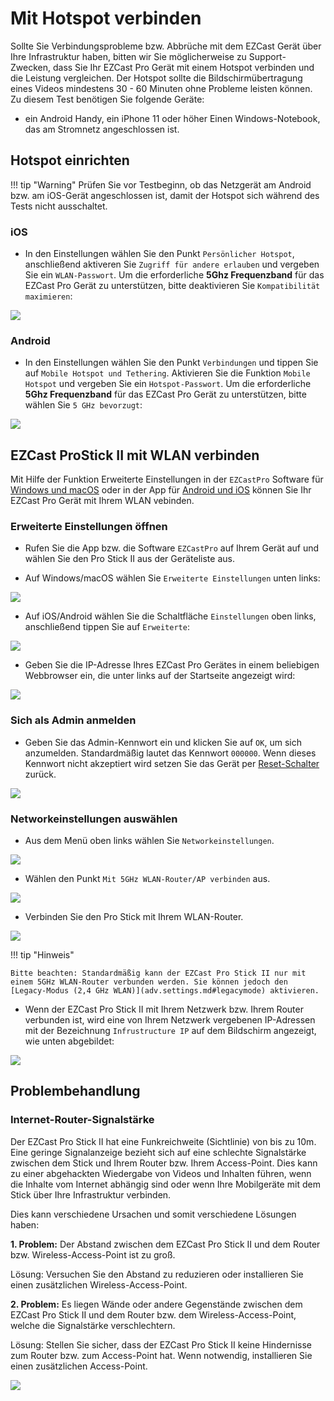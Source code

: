 # Mit Hotspot verbinden

Sollte Sie Verbindungsprobleme bzw. Abbrüche mit dem EZCast Gerät über Ihre Infrastruktur haben, bitten wir Sie möglicherweise zu Support-Zwecken, dass Sie Ihr EZCast Pro Gerät mit einem Hotspot verbinden und die Leistung vergleichen. Der Hotspot sollte die Bildschirmübertragung eines Videos mindestens 30 - 60 Minuten ohne Probleme leisten können. Zu diesem Test benötigen Sie folgende Geräte:

* ein Android Handy, ein iPhone 11 oder höher Einen Windows-Notebook, das am Stromnetz angeschlossen ist.

## Hotspot einrichten

!!! tip "Warning" 
	Prüfen Sie vor Testbeginn, ob das Netzgerät am Android bzw. am iOS-Gerät angeschlossen ist, damit der Hotspot sich während des Tests nicht ausschaltet.
	
### iOS

* In den Einstellungen wählen Sie den Punkt `Persönlicher Hotspot`, anschließend aktiveren Sie `Zugriff für andere erlauben` und vergeben Sie ein `WLAN-Passwort`. Um die erforderliche **5Ghz Frequenzband** für das EZCast Pro Gerät zu unterstützen, bitte deaktivieren Sie `Kompatibilität maximieren`:

![](/assets/img/iphone.enable-hotspot.png)

### Android

* In den Einstellungen wählen Sie den Punkt `Verbindungen` und tippen Sie auf `Mobile Hotspot und Tethering`. Aktivieren Sie die Funktion `Mobile Hotspot` und vergeben Sie ein `Hotspot-Passwort`. Um die erforderliche **5Ghz Frequenzband** für das EZCast Pro Gerät zu unterstützen, bitte wählen Sie `5 GHz bevorzugt`:

![](/assets/img/android.enable-hotspot.png)

## EZCast ProStick II mit WLAN verbinden

Mit Hilfe der Funktion Erweiterte Einstellungen in der `EZCastPro` Software für [Windows und macOS](quickstart.md#InstallSoftware) oder in der App für [Android und iOS](quickstart.md#InstallApp) können Sie Ihr EZCast Pro Gerät mit Ihrem WLAN vebinden.

### Erweiterte Einstellungen öffnen

* Rufen Sie die App bzw. die Software `EZCastPro` auf Ihrem Gerät auf und wählen Sie den Pro Stick II aus der Geräteliste aus.

* Auf Windows/macOS wählen Sie `Erweiterte Einstellungen` unten links:

![](/assets/img/Win-App-Advanced-Settings.png)

* Auf iOS/Android wählen Sie die Schaltfläche `Einstellungen` oben links, anschließend tippen Sie auf `Erweiterte`:

![](/assets/img/iOS_adv-settings.png)

* Geben Sie die IP-Adresse Ihres EZCast Pro Gerätes in einem beliebigen Webbrowser ein, die unter links auf der Startseite angezeigt wird:

![](/assets/img/ProDongleII_connected_to_router.png)

### Sich als Admin anmelden

* Geben Sie das Admin-Kennwort ein und klicken Sie auf `OK`, um sich anzumelden. Standardmäßig lautet das Kennwort `000000`. Wenn dieses Kennwort nicht akzeptiert wird setzen Sie das Gerät per [Reset-Schalter](reset.md#hardreset) zurück.

![](/assets/img/EZCastII_Login.png)

### Networkeinstellungen auswählen

* Aus dem Menü oben links wählen Sie `Networkeinstellungen`.

![](/assets/img/ezcastpro.II.select.networkmanagement.png)

* Wählen den Punkt `Mit 5GHz WLAN-Router/AP verbinden` aus.

![](/assets/img/ezcastpro.II.select.connect5ghz.png)

* Verbinden Sie den Pro Stick mit Ihrem WLAN-Router.

![](/assets/img/EZCastPro.II.Wifi.Internet.jpg)

!!! tip "Hinweis"
    
	Bitte beachten: Standardmäßig kann der EZCast Pro Stick II nur mit einem 5GHz WLAN-Router verbunden werden. Sie können jedoch den [Legacy-Modus (2,4 GHz WLAN)](adv.settings.md#legacymode) aktivieren.

* Wenn der EZCast Pro Stick II mit Ihrem Netzwerk bzw. Ihrem Router verbunden ist, wird eine von Ihrem Netzwerk vergebenen IP-Adressen mit der Bezeichnung `Infrustructure IP` auf dem Bildschirm angezeigt, wie unten abgebildet:

![](/assets/img/ProDongleII_connected_to_router.png)

## Problembehandlung

### Internet-Router-Signalstärke

Der EZCast Pro Stick II hat eine Funkreichweite (Sichtlinie) von bis zu 10m. Eine geringe Signalanzeige bezieht sich auf eine schlechte Signalstärke zwischen dem Stick und Ihrem Router bzw. Ihrem Access-Point. Dies kann zu einer abgehackten Wiedergabe von Videos und Inhalten führen, wenn die Inhalte vom Internet abhängig sind oder wenn Ihre Mobilgeräte mit dem Stick über Ihre Infrastruktur verbinden.

Dies kann verschiedene Ursachen und somit verschiedene Lösungen haben:

**1. Problem:** Der Abstand zwischen dem EZCast Pro Stick II und dem Router bzw. Wireless-Access-Point ist zu groß.

Lösung: Versuchen Sie den Abstand zu reduzieren oder installieren Sie einen zusätzlichen Wireless-Access-Point.

**2. Problem:** Es liegen Wände oder andere Gegenstände zwischen dem EZCast Pro Stick II und dem Router bzw. dem Wireless-Access-Point, welche die Signalstärke verschlechtern.

Lösung: Stellen Sie sicher, dass der EZCast Pro Stick II keine Hindernisse zum Router bzw. zum Access-Point hat. Wenn notwendig, installieren Sie einen zusätzlichen Access-Point.

![](/assets/img/ProII.Internet.Signal.png)